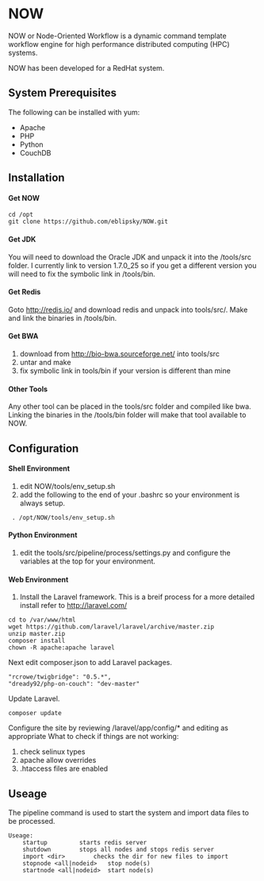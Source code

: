 NOW
===

NOW or Node-Oriented Workflow is a dynamic command template workflow engine for high performance distributed computing (HPC) systems. 

NOW has been developed for a RedHat system.

## System Prerequisites
The following can be installed with yum:

* Apache
* PHP
* Python
* CouchDB

## Installation

#### Get NOW
```Shell
cd /opt
git clone https://github.com/eblipsky/NOW.git
```
#### Get JDK
You will need to download the Oracle JDK and unpack it into the /tools/src folder. I currently link to version 1.7.0_25 so if you get a different version you will need to fix the symbolic link in /tools/bin.
#### Get Redis
Goto http://redis.io/ and download redis and unpack into tools/src/. Make and link the binaries in /tools/bin. 
#### Get BWA
1. download from http://bio-bwa.sourceforge.net/ into tools/src
2. untar and make
3. fix symbolic link in tools/bin if your version is different than mine
#### Other Tools
Any other tool can be placed in the tools/src folder and compiled like bwa. Linking the binaries in the /tools/bin folder will make that tool available to NOW.

## Configuration

#### Shell Environment
1. edit NOW/tools/env_setup.sh
2. add the following to the end of your .bashrc so your environment is always setup.
```Shell
 . /opt/NOW/tools/env_setup.sh
```
#### Python Environment
1. edit the tools/src/pipeline/process/settings.py and configure the variables at the top for your environment.
#### Web Environment
1. Install the Laravel framework. This is a breif process for a more detailed install refer to http://laravel.com/
```
cd to /var/www/html
wget https://github.com/laravel/laravel/archive/master.zip
unzip master.zip
composer install
chown -R apache:apache laravel
```
Next edit composer.json to add Laravel packages.
```
"rcrowe/twigbridge": "0.5.*",
"dready92/php-on-couch": "dev-master"
```
Update Laravel.
```
composer update
```
Configure the site by reviewing /laravel/app/config/* and editing as appropriate
What to check if things are not working:
1. check selinux types
2. apache allow overrides 
3. .htaccess files are enabled

## Useage

The pipeline command is used to start the system and import data files to be processed.
```
Useage:
	startup			starts redis server
	shutdown		stops all nodes and stops redis server
	import <dir>		checks the dir for new files to import
	stopnode <all|nodeid>	stop node(s)
	startnode <all|nodeid>	start node(s)
```
